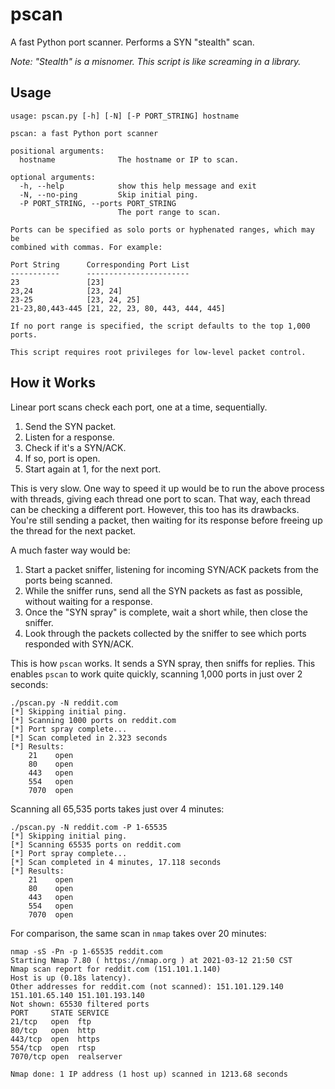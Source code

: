 # pscan

A fast Python port scanner. Performs a SYN "stealth" scan.

_Note: "Stealth" is a misnomer. This script is like screaming in a library._

## Usage

```
usage: pscan.py [-h] [-N] [-P PORT_STRING] hostname

pscan: a fast Python port scanner

positional arguments:
  hostname              The hostname or IP to scan.

optional arguments:
  -h, --help            show this help message and exit
  -N, --no-ping         Skip initial ping.
  -P PORT_STRING, --ports PORT_STRING
                        The port range to scan.

Ports can be specified as solo ports or hyphenated ranges, which may be
combined with commas. For example:

Port String      Corresponding Port List
-----------      -----------------------
23               [23]
23,24            [23, 24]
23-25            [23, 24, 25]
21-23,80,443-445 [21, 22, 23, 80, 443, 444, 445]

If no port range is specified, the script defaults to the top 1,000 ports.

This script requires root privileges for low-level packet control.
```

## How it Works

Linear port scans check each port, one at a time, sequentially.

1. Send the SYN packet.
2. Listen for a response.
3. Check if it's a SYN/ACK.
4. If so, port is open.
5. Start again at 1, for the next port.

This is very slow. One way to speed it up would be to run the above process with threads, giving each thread one port to scan. That way, each thread can be checking a different port. However, this too has its drawbacks. You're still sending a packet, then waiting for its response before freeing up the thread for the next packet.

A much faster way would be:

1. Start a packet sniffer, listening for incoming SYN/ACK packets from the ports being scanned.
2. While the sniffer runs, send all the SYN packets as fast as possible, without waiting for a response.
3. Once the "SYN spray" is complete, wait a short while, then close the sniffer.
4. Look through the packets collected by the sniffer to see which ports responded with SYN/ACK.

This is how `pscan` works. It sends a SYN spray, then sniffs for replies. This enables `pscan` to work quite quickly, scanning 1,000 ports in just over 2 seconds:

```
./pscan.py -N reddit.com
[*] Skipping initial ping.
[*] Scanning 1000 ports on reddit.com
[*] Port spray complete...
[*] Scan completed in 2.323 seconds
[*] Results:
    21    open
    80    open
    443   open
    554   open
    7070  open
```

Scanning all 65,535 ports takes just over 4 minutes:

```
./pscan.py -N reddit.com -P 1-65535
[*] Skipping initial ping.
[*] Scanning 65535 ports on reddit.com
[*] Port spray complete...
[*] Scan completed in 4 minutes, 17.118 seconds
[*] Results:
    21    open
    80    open
    443   open
    554   open
    7070  open
```

For comparison, the same scan in `nmap` takes over 20 minutes:

```
nmap -sS -Pn -p 1-65535 reddit.com
Starting Nmap 7.80 ( https://nmap.org ) at 2021-03-12 21:50 CST
Nmap scan report for reddit.com (151.101.1.140)
Host is up (0.18s latency).
Other addresses for reddit.com (not scanned): 151.101.129.140 151.101.65.140 151.101.193.140
Not shown: 65530 filtered ports
PORT     STATE SERVICE
21/tcp   open  ftp
80/tcp   open  http
443/tcp  open  https
554/tcp  open  rtsp
7070/tcp open  realserver

Nmap done: 1 IP address (1 host up) scanned in 1213.68 seconds
```
